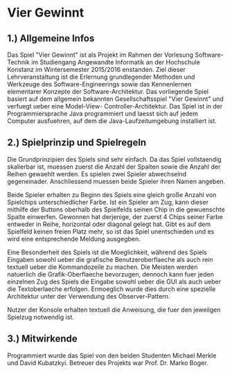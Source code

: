 # Vier Gewinnt

## 1.) Allgemeine Infos

Das Spiel "Vier Gewinnt" ist als Projekt im Rahmen der Vorlesung Software-Technik
im Studiengang Angewandte Informatik an der Hochschule Konstanz im Wintersemester
2015/2016 enstanden. Ziel dieser Lehrveranstaltung ist die Erlernung grundlegender
Methoden und Werkzeuge des Software-Engineerings sowie das Kennenlernen elementarer
Konzepte der Software-Architektur. Das vorliegende Spiel basiert auf dem allgemein
bekannten Gesellschaftsspiel "Vier Gewinnt" und verfuegt ueber eine Model-View-
Controller-Architektur. Das Spiel ist in der Programmiersprache Java programmiert
und laesst sich auf jedem Computer ausfuehren, auf dem die Java-Laufzeitumgebung
installiert ist.


## 2.) Spielprinzip und Spielregeln

Die Grundprinzipien des Spiels sind sehr einfach. Da das Spiel vollstaendig 
skalierbar ist, muessen zuerst die Anzahl der Spalten sowie die Anzahl der Reihen
gewaehlt werden. Es spielen zwei Spieler abwechselnd gegeneinader. Anschliessend 
muessen beide Spieler ihren Namen angeben.

Beide Spieler erhalten zu Beginn des Spiels eine gleich große Anzahl von Spielchips 
unterschiedlicher Farbe. Ist ein Spieler am Zug, kann dieser mithilfe der Buttons 
oberhalb des Spielfelds seinen Chip in die gewuenschte Spalte einwerfen. Gewonnen 
hat derjenige, der zuerst 4 Chips seiner Farbe entweder in Reihe, horizontal oder 
diagonal gelegt hat. Gibt es auf dem Spielfeld keinen freien Platz mehr, so ist
das Spiel unentschieden und es wird eine entsprechende Meldung ausgegben.

Eine Besonderheit des Spiels ist die Moeglichkeit, während
des Spiels Eingaben sowohl ueber die grafische Benutzeroberflaeche als auch rein
textuell ueber die Kommandozeile zu machen. Die Meisten werden natuerlich die 
Grafik-Oberflaeche bevorzugen, dennoch kann fuer jeden einzelnen Zug des Spiels 
die Eingabe sowohl ueber die GUI als auch ueber die Textoberlaeche erfolgen.
Ermoeglich wurde dies durch eine spezielle Architektur unter der Verwendung des
Observer-Pattern.

Nutzer der Konsole erhalten textuell die Anweisung, die fuer den jeweilgen
Spielzug notwendig ist.

## 3.) Mitwirkende

Programmiert wurde das Spiel von den beiden Studenten Michael Merkle und David Kubatzkyi. Betreuer des Projekts war Prof. Dr. Marko Boger.

